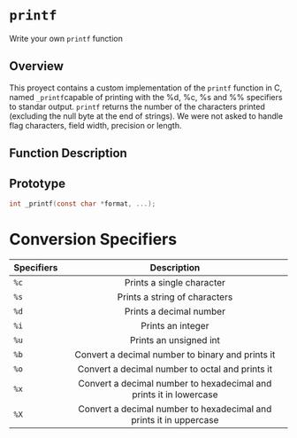 # `printf`

Write your own `printf` function

## Overview
This proyect contains a custom implementation of the `printf` function in C, named `_printf`capable of printing with the %d, %c, %s and %% specifiers to standar output.
`printf` returns the number of the characters printed (excluding the null byte at the end of strings).
We were not asked to handle flag characters, field width, precision or length.

## Function Description
## Prototype
```c
int _printf(const char *format, ...);
```
# Conversion Specifiers
| Specifiers  | Description |
| ------------- |:-------------:|
| `%c`          | Prints a single character     |
| `%s`          | Prints a string of characters |
| `%d`          | Prints a decimal number       |
| `%i`          | Prints an integer              |
| `%u`          | Prints an unsigned int         |
| `%b`          | Convert a decimal number to binary and prints it|
| `%o`          | Convert a decimal number to octal and prints it |
| `%x`| Convert a decimal number to hexadecimal and prints it in lowercase|
| `%X` |Convert a decimal number to hexadecimal and prints it in uppercase|
